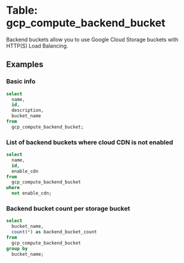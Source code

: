 # Table: gcp_compute_backend_bucket

Backend buckets allow you to use Google Cloud Storage buckets with HTTP(S) Load Balancing.

## Examples

### Basic info

```sql
select
  name,
  id,
  description,
  bucket_name
from
  gcp_compute_backend_bucket;
```

### List of backend buckets where cloud CDN is not enabled

```sql
select
  name,
  id,
  enable_cdn
from
  gcp_compute_backend_bucket
where
  not enable_cdn;
```

### Backend bucket count per storage bucket

```sql
select
  bucket_name,
  count(*) as backend_bucket_count
from
  gcp_compute_backend_bucket
group by
  bucket_name;
```
